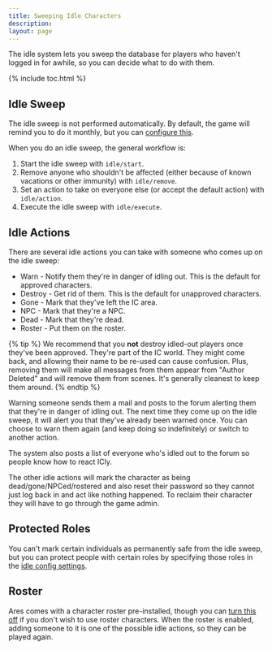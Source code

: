 ```yaml
---
title: Sweeping Idle Characters
description: 
layout: page
---
```


The idle system lets you sweep the database for players who haven't logged in for awhile, so you can decide what to do with them. 

{% include toc.html %}

## Idle Sweep

The idle sweep is not performed automatically. By default, the game will remind you to do it monthly, but you can [configure this](/tutorials/config/idle.html). 

When you do an idle sweep, the general workflow is:

1. Start the idle sweep with `idle/start`.
2. Remove anyone who shouldn't be affected (either because of known vacations or other immunity) with `idle/remove`.
3. Set an action to take on everyone else (or accept the default action) with `idle/action`.
4. Execute the idle sweep with `idle/execute`.

## Idle Actions

There are several idle actions you can take with someone who comes up on the idle sweep:

* Warn - Notify them they're in danger of idling out.  This is the default for approved characters.
* Destroy - Get rid of them.  This is the default for unapproved characters.
* Gone - Mark that they've left the IC area.
* NPC - Mark that they're a NPC. 
* Dead - Mark that they're dead.
* Roster - Put them on the roster.

{% tip %}
We recommend that you **not** destroy idled-out players once they've been approved.  They're part of the IC world.  They might come back, and allowing their name to be re-used can cause confusion.  Plus, removing them will make all messages from them appear from "Author Deleted" and will remove them from scenes.  It's generally cleanest to keep them around.
{% endtip %}

Warning someone sends them a mail and posts to the forum alerting them that they're in danger of idling out.  The next time they come up on the idle sweep, it will alert you that they've already been warned once. You can choose to warn them again (and keep doing so indefinitely) or switch to another action.

The system also posts a list of everyone who's idled out to the forum so people know how to react ICly.

The other idle actions will mark the character as being dead/gone/NPCed/rostered and also reset their password so they cannot just log back in and act like nothing happened.  To reclaim their character they will have to go through the game admin.

## Protected Roles

You can't mark certain individuals as permanently safe from the idle sweep, but you can protect people with certain roles by specifying those roles in the [idle config settings](/tutorials/config/idle.html).

## Roster

Ares comes with a character roster pre-installed, though you can [turn this off](/tutorials/config/idle.html) if you don't wish to use roster characters.  When the roster is enabled, adding someone to it is one of the possible idle actions, so they can be played again.